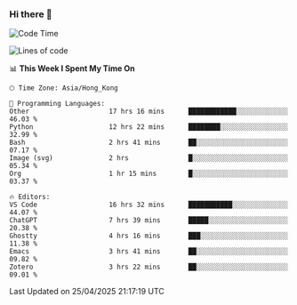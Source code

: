 ### Hi there 👋

<!--
**nicehiro/nicehiro** is a ✨ _special_ ✨ repository because its `README.md` (this file) appears on your GitHub profile.

Here are some ideas to get you started:

- 🔭 I’m currently working on ...
- 🌱 I’m currently learning ...
- 👯 I’m looking to collaborate on ...
- 🤔 I’m looking for help with ...
- 💬 Ask me about ...
- 📫 How to reach me: ...
- 😄 Pronouns: ...
- ⚡ Fun fact: ...
-->

<!--START_SECTION:waka-->
![Code Time](http://img.shields.io/badge/Code%20Time-584%20hrs%2021%20mins-blue)

![Lines of code](https://img.shields.io/badge/From%20Hello%20World%20I%27ve%20Written-1.7%20million%20lines%20of%20code-blue)

📊 **This Week I Spent My Time On** 

```text
🕑︎ Time Zone: Asia/Hong_Kong

💬 Programming Languages: 
Other                    17 hrs 16 mins      ████████████░░░░░░░░░░░░░   46.03 % 
Python                   12 hrs 22 mins      ████████░░░░░░░░░░░░░░░░░   32.99 % 
Bash                     2 hrs 41 mins       ██░░░░░░░░░░░░░░░░░░░░░░░   07.17 % 
Image (svg)              2 hrs               █░░░░░░░░░░░░░░░░░░░░░░░░   05.34 % 
Org                      1 hr 15 mins        █░░░░░░░░░░░░░░░░░░░░░░░░   03.37 % 

🔥 Editors: 
VS Code                  16 hrs 32 mins      ███████████░░░░░░░░░░░░░░   44.07 % 
ChatGPT                  7 hrs 39 mins       █████░░░░░░░░░░░░░░░░░░░░   20.38 % 
Ghostty                  4 hrs 16 mins       ███░░░░░░░░░░░░░░░░░░░░░░   11.38 % 
Emacs                    3 hrs 41 mins       ██░░░░░░░░░░░░░░░░░░░░░░░   09.82 % 
Zotero                   3 hrs 22 mins       ██░░░░░░░░░░░░░░░░░░░░░░░   09.01 % 
```


 Last Updated on 25/04/2025 21:17:19 UTC
<!--END_SECTION:waka-->
